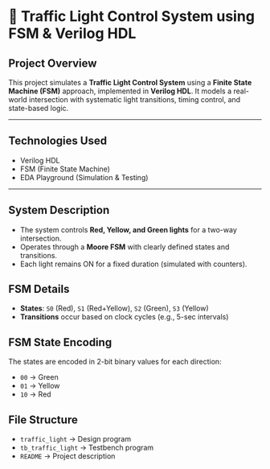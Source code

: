 # 🚦 Traffic Light Control System using FSM & Verilog HDL

##  Project Overview
This project simulates a **Traffic Light Control System** using a **Finite State Machine (FSM)** approach, implemented in **Verilog HDL**. It models a real-world intersection with systematic light transitions, timing control, and state-based logic.

---
## Technologies Used
- Verilog HDL  
- FSM (Finite State Machine)  
- EDA Playground (Simulation & Testing)

---

## System Description
- The system controls **Red, Yellow, and Green lights** for a two-way intersection.
- Operates through a **Moore FSM** with clearly defined states and transitions.
- Each light remains ON for a fixed duration (simulated with counters).

## FSM Details
- **States**: `S0` (Red), `S1` (Red+Yellow), `S2` (Green), `S3` (Yellow)
- **Transitions** occur based on clock cycles (e.g., 5-sec intervals)

## FSM State Encoding
The states are encoded in 2-bit binary values for each direction:
- `00` → Green
- `01` → Yellow
- `10` → Red


## File Structure
- `traffic_light` → Design program
- `tb_traffic_light`  → Testbench program
- `README`  → Project description
